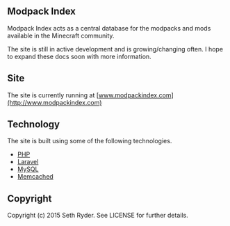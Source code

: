 ## Modpack Index

Modpack Index acts as a central database for the modpacks and mods available in the Minecraft community.

The site is still in active development and is growing/changing often. I hope to expand these docs soon with more information.

## Site

The site is currently running at [www.modpackindex.com](http://www.modpackindex.com)

## Technology

The site is built using some of the following technologies.

* [PHP](http://php.net/)
* [Laravel](http://www.laravel.com)
* [MySQL](http://www.mysql.com/)
* [Memcached](http://memcached.org/)

## Copyright

Copyright (c) 2015 Seth Ryder. See LICENSE for further details.